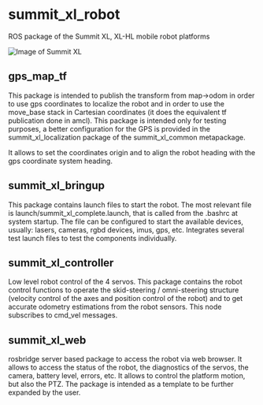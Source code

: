 # summit_xl_robot
ROS package of the Summit XL, XL-HL mobile robot platforms

![Image of Summit XL](http://www.robotnik.es/web/wp-content/uploads/2014/03/summit-xl-robots-moviles-robotnik_s01.jpg)

<h2>gps_map_tf</h2>

This package is intended to publish the transform from map->odom in order to use gps coordinates to localize the robot and in order to use the move_base stack in Cartesian coordinates (it does the equivalent tf publication done in amcl). This package is intended only for testing purposes, a better configuration for the GPS is provided in the summit_xl_localization package of the summit_xl_common metapackage.

It allows to set the coordinates origin and to align the robot heading with the gps coordinate system heading. 

<h2>summit_xl_bringup</h2>

This package contains launch files to start the robot. The most relevant file is launch/summit_xl_complete.launch, that is called from the .bashrc at system startup. The file can be configured to start the available devices, usually: lasers, cameras, rgbd devices, imus, gps, etc. Integrates several test launch files to test the components individually. 

<h2>summit_xl_controller</h2>

Low level robot control of the 4 servos. This package contains the robot control functions to operate the skid-steering / omni-steering structure (velocity control of the axes and position control of the robot) and to get accurate odometry estimations from the robot sensors. This node subscribes to cmd_vel messages.

<h2>summit_xl_web</h2>

rosbridge server based package to access the robot via web browser. It allows to access the status of the robot, the diagnostics of the servos, the camera, battery level, errors, etc. It allows to control the platform motion, but also the PTZ. The package is intended as a template to be further expanded by the user.





